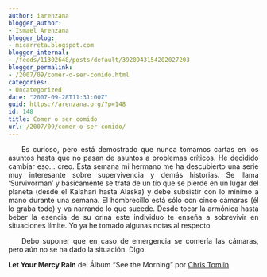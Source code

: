 ```yaml
---
author: iarenzana
blogger_author:
- Ismael Arenzana
blogger_blog:
- micarreta.blogspot.com
blogger_internal:
- /feeds/11302648/posts/default/3920943154202027203
blogger_permalink:
- /2007/09/comer-o-ser-comido.html
categories:
- Uncategorized
date: "2007-09-28T11:31:00Z"
guid: https://arenzana.org/?p=148
id: 148
title: Comer o ser comido
url: /2007/09/comer-o-ser-comido/
---
```

<p style="text-align:justify;text-indent:20pt;">
  Es curioso, pero está demostrado que nunca tomamos cartas en los asuntos hasta que no pasan de asuntos a problemas críticos. He decidido cambiar eso&#8230; creo. Esta semana mi hermano me ha descubierto una serie muy interesante sobre supervivencia y demás historias. Se llama &#8216;Survivorman&#8217; y básicamente se trata de un tío que se pierde en un lugar del planeta (desde el Kalahari hasta Alaska) y debe subsistir con lo mínimo a mano durante una semana. El hombrecillo está sólo con cinco cámaras (él lo graba todo) y va narrando lo que sucede. Desde tocar la armónica hasta beber la esencia de su orina este individuo te enseña a sobrevivir en situaciones límite. Yo ya he tomado algunas notas al respecto.
</p>

<p style="text-align:center;">
</p>

<p style="text-align:justify;text-indent:20pt;">
  Debo suponer que en caso de emergencia se comería las cámaras, pero aún no se ha dado la situación. Digo.
</p>

**Let Your Mercy Rain** del Álbum &#8220;See the Morning&#8221; por [Chris Tomlin](http://www.google.com/search?q=%22Chris%20Tomlin%22)